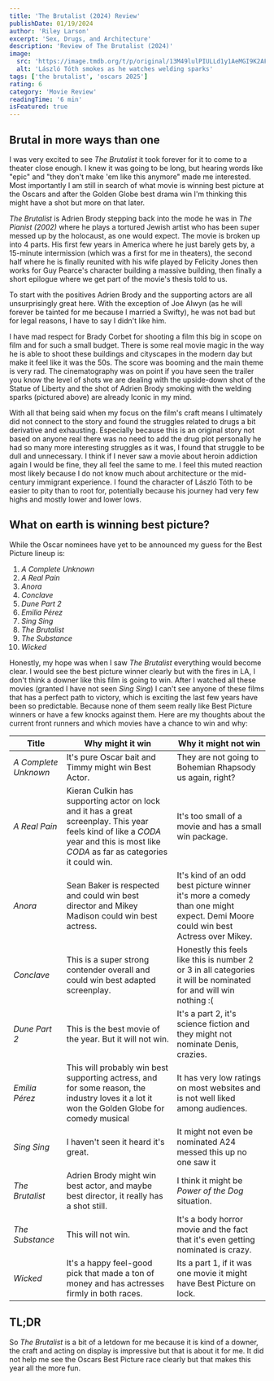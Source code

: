 ```yaml
---
title: 'The Brutalist (2024) Review'
publishDate: 01/19/2024
author: 'Riley Larson'
excerpt: 'Sex, Drugs, and Architecture'
description: 'Review of The Brutalist (2024)'
image:
  src: 'https://image.tmdb.org/t/p/original/13M49lulPIULLd1y1AeMGI9K2AF.jpg'
  alt: 'László Tóth smokes as he watches welding sparks'
tags: ['the brutalist', 'oscars 2025']
rating: 6
category: 'Movie Review'
readingTime: '6 min'
isFeatured: true
---
```


## Brutal in more ways than one

I was very excited to see _The Brutalist_ it took forever for it to come to a theater close enough. I knew it was going to be long, but hearing words like "epic" and "they don't make 'em like this anymore" made me interested. Most importantly I am still in search of what movie is winning best picture at the Oscars and after the Golden Globe best drama win I'm thinking this might have a shot but more on that later.

_The Brutalist_ is Adrien Brody stepping back into the mode he was in _The Pianist (2002)_ where he plays a tortured Jewish artist who has been super messed up by the holocaust, as one would expect. The movie is broken up into 4 parts. His first few years in America where he just barely gets by, a 15-minute intermission (which was a first for me in theaters), the second half where he is finally reunited with his wife played by Felicity Jones then works for Guy Pearce's character building a massive building, then finally a short epilogue where we get part of the movie's thesis told to us.

To start with the positives Adrien Brody and the supporting actors are all unsurprisingly great here. With the exception of Joe Alwyn (as he will forever be tainted for me because I married a Swifty), he was not bad but for legal reasons, I have to say I didn't like him.

I have mad respect for Brady Corbet for shooting a film this big in scope on film and for such a small budget. There is some real movie magic in the way he is able to shoot these buildings and cityscapes in the modern day but make it feel like it was the 50s. The score was booming and the main theme is very rad. The cinematography was on point if you have seen the trailer you know the level of shots we are dealing with the upside-down shot of the Statue of Liberty and the shot of Adrien Brody smoking with the welding sparks (pictured above) are already Iconic in my mind.

With all that being said when my focus on the film's craft means I ultimately did not connect to the story and found the struggles related to drugs a bit derivative and exhausting. Especially because this is an original story not based on anyone real there was no need to add the drug plot personally he had so many more interesting struggles as it was, I found that struggle to be dull and unnecessary. I think if I never saw a movie about heroin addiction again I would be fine, they all feel the same to me. I feel this muted reaction most likely because I do not know much about architecture or the mid-century immigrant experience. I found the character of László Tóth to be easier to pity than to root for, potentially because his journey had very few highs and mostly lower and lower lows.

## What on earth is winning best picture?

While the Oscar nominees have yet to be announced my guess for the Best Picture lineup is:

1. _A Complete Unknown_
2. _A Real Pain_
3. _Anora_
4. _Conclave_
5. _Dune Part 2_
6. _Emilia Pérez_
7. _Sing Sing_
8. _The Brutalist_
9. _The Substance_
10. _Wicked_

Honestly, my hope was when I saw _The Brutalist_ everything would become clear. I would see the best picture winner clearly but with the fires in LA, I don't think a downer like this film is going to win. After I watched all these movies (granted I have not seen _Sing Sing_) I can't see anyone of these films that has a perfect path to victory, which is exciting the last few years have been so predictable. Because none of them seem really like Best Picture winners or have a few knocks against them. Here are my thoughts about the current front runners and which movies have a chance to win and why:

| Title                | Why might it win                                                                                                                                                                     | Why it might not win                                                                                                            |
| -------------------- | ------------------------------------------------------------------------------------------------------------------------------------------------------------------------------------ | ------------------------------------------------------------------------------------------------------------------------------- |
| _A Complete Unknown_ | It's pure Oscar bait and Timmy might win Best Actor.                                                                                                                                 | They are not going to Bohemian Rhapsody us again, right?                                                                        |
| _A Real Pain_        | Kieran Culkin has supporting actor on lock and it has a great screenplay. This year feels kind of like a _CODA_ year and this is most like _CODA_ as far as categories it could win. | It's too small of a movie and has a small win package.                                                                          |
| _Anora_              | Sean Baker is respected and could win best director and Mikey Madison could win best actress.                                                                                        | It's kind of an odd best picture winner it's more a comedy than one might expect. Demi Moore could win best Actress over Mikey. |
| _Conclave_           | This is a super strong contender overall and could win best adapted screenplay.                                                                                                      | Honestly this feels like this is number 2 or 3 in all categories it will be nominated for and will win nothing :(               |
| _Dune Part 2_        | This is the best movie of the year. But it will not win.                                                                                                                             | It's a part 2, it's science fiction and they might not nominate Denis, crazies.                                                 |
| _Emilia Pérez_       | This will probably win best supporting actress, and for some reason, the industry loves it a lot it won the Golden Globe for comedy musical                                          | It has very low ratings on most websites and is not well liked among audiences.                                                 |
| _Sing Sing_          | I haven't seen it heard it's great.                                                                                                                                                  | It might not even be nominated A24 messed this up no one saw it                                                                 |
| _The Brutalist_      | Adrien Brody might win best actor, and maybe best director, it really has a shot still.                                                                                              | I think it might be _Power of the Dog_ situation.                                                                               |
| _The Substance_      | This will not win.                                                                                                                                                                   | It's a body horror movie and the fact that it's even getting nominated is crazy.                                                |
| _Wicked_             | It's a happy feel-good pick that made a ton of money and has actresses firmly in both races.                                                                                         | Its a part 1, if it was one movie it might have Best Picture on lock.                                                           |

## TL;DR

So _The Brutalist_ is a bit of a letdown for me because it is kind of a downer, the craft and acting on display is impressive but that is about it for me. It did not help me see the Oscars Best Picture race clearly but that makes this year all the more fun.
